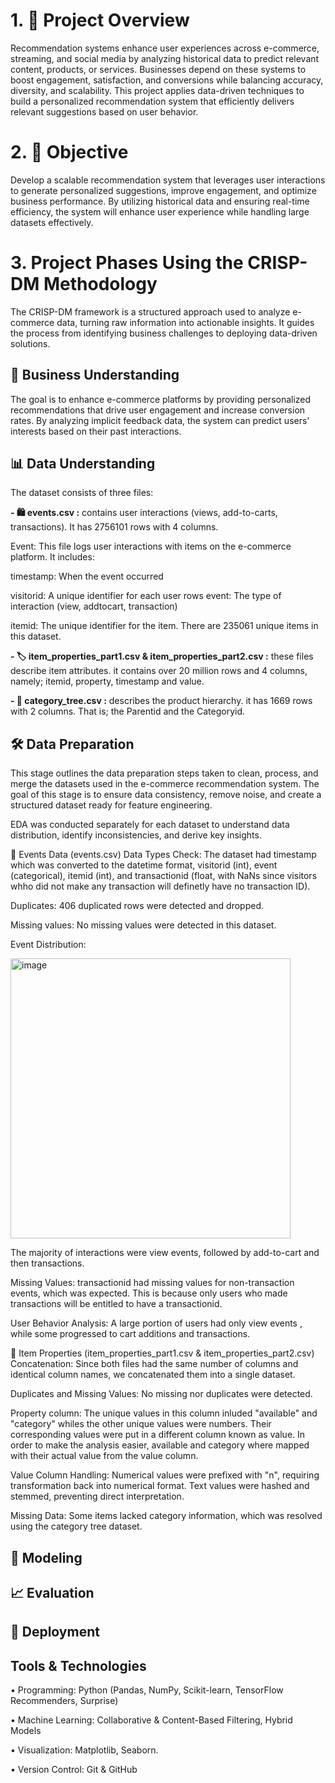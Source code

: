 # 1. 📖 Project Overview 
Recommendation systems enhance user experiences across e-commerce, streaming, and social media by analyzing historical data to predict relevant content, products, or services. Businesses depend on these systems to boost engagement, satisfaction, and conversions while balancing accuracy, diversity, and scalability. This project applies data-driven techniques to build a personalized recommendation system that efficiently delivers relevant suggestions based on user behavior.

# 2. 🎯 Objective 
Develop a scalable recommendation system that leverages user interactions to generate personalized suggestions, improve engagement, and optimize business performance. By utilizing historical data and ensuring real-time efficiency, the system will enhance user experience while handling large datasets effectively.

# 3. Project Phases Using the CRISP-DM Methodology
The CRISP-DM framework is a structured approach used to analyze e-commerce data, turning raw information into actionable insights. It guides the process from identifying business challenges to deploying data-driven solutions.

   ## 🛒 Business Understanding

The goal is to enhance e-commerce platforms by providing personalized recommendations that drive user engagement and increase conversion rates. By analyzing implicit feedback data, the system can predict users' interests based on their past interactions.

  ## 📊 Data Understanding

The dataset consists of three files:

**- 🛍️ events.csv :** contains user interactions (views, add-to-carts, transactions). It has 2756101 rows with 4 columns.

Event: This file logs user interactions with items on the e-commerce platform. It includes:

timestamp: When the event occurred

visitorid: A unique identifier for each user
rows
event: The type of interaction (view, addtocart, transaction)

itemid: The unique identifier for the item. There are 235061 unique items in this dataset.

**- 🏷️ item_properties_part1.csv & item_properties_part2.csv :** these files describe item attributes. it contains over 20 million rows and 4 columns, namely; itemid, property, timestamp and value.

**- 📂 category_tree.csv :** describes the product hierarchy. it has 1669 rows with 2 columns. That is; the Parentid and the Categoryid.

  ## 🛠️ Data Preparation

This stage outlines the data preparation steps taken to clean, process, and merge the datasets used in the e-commerce recommendation system. The goal of this stage is to ensure data consistency, remove noise, and create a structured dataset ready for feature engineering.

EDA was conducted separately for each dataset to understand data distribution, identify inconsistencies, and derive key insights.

🔹 Events Data (events.csv)
Data Types Check: The dataset had timestamp which was converted to the datetime format, visitorid (int), event (categorical), itemid (int), and transactionid (float, with NaNs since visitors whho did not make any transaction will definetly have no transaction ID).

Duplicates: 406 duplicated rows were detected and dropped. 

Missing values: No missing values were detected in this dataset.

Event Distribution:

<img width="448" alt="image" src="https://github.com/user-attachments/assets/235b6b70-066c-48be-b472-51e6e92cb169" />

The majority of interactions were view events, followed by add-to-cart and then transactions.

Missing Values:
transactionid had missing values for non-transaction events, which was expected. This is because only users who made transactions will be entitled to have a transactionid.

User Behavior Analysis:
A large portion of users had only view events , while some progressed to cart additions and transactions.

🔹 Item Properties (item_properties_part1.csv & item_properties_part2.csv)
Concatenation: Since both files had the same number of columns and identical column names, we concatenated them into a single dataset.

Duplicates and Missing Values: No missing nor duplicates were detected.

Property column: The unique values in this column inluded "available" and "category" whiles the other unique values were numbers. Their corresponding values were put in a different column known as value. In order to make the analysis easier, available and category where mapped with their actual value from the value column.

Value Column Handling:
Numerical values were prefixed with "n", requiring transformation back into numerical format.
Text values were hashed and stemmed, preventing direct interpretation.

Missing Data:
Some items lacked category information, which was resolved using the category tree dataset.

  ## 🤖 Modeling

  ## 📈 Evaluation

  ##  🚀 Deployment

  ## Tools & Technologies
•	Programming: Python (Pandas, NumPy, Scikit-learn, TensorFlow Recommenders, Surprise)

•	Machine Learning: Collaborative & Content-Based Filtering, Hybrid Models

•	Visualization: Matplotlib, Seaborn.

•	Version Control: Git & GitHub

